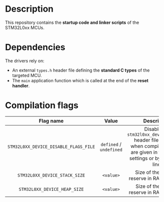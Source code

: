 # Description

This repository contains the **startup code and linker scripts** of the STM32L0xx MCUs.

# Dependencies

The drivers rely on:

* An external `types.h` header file defining the **standard C types** of the targeted MCU.
* The `main` application function which is called at the end of the **reset handler**.

# Compilation flags

| **Flag name** | **Value** | **Description** |
|:---:|:---:|:---:|
| `STM32L0XX_DEVICE_DISABLE_FLAGS_FILE` | `defined` / `undefined` | Disable the `stm32l0xx_device_flags.h` header file inclusion when compilation flags are given in the project settings or by command line. |
| `STM32L0XX_DEVICE_STACK_SIZE` | `<value>` | Size of the stack to reserve in RAM memory. |
| `STM32L0XX_DEVICE_HEAP_SIZE` | `<value>` | Size of the heap to reserve in RAM memory. |


